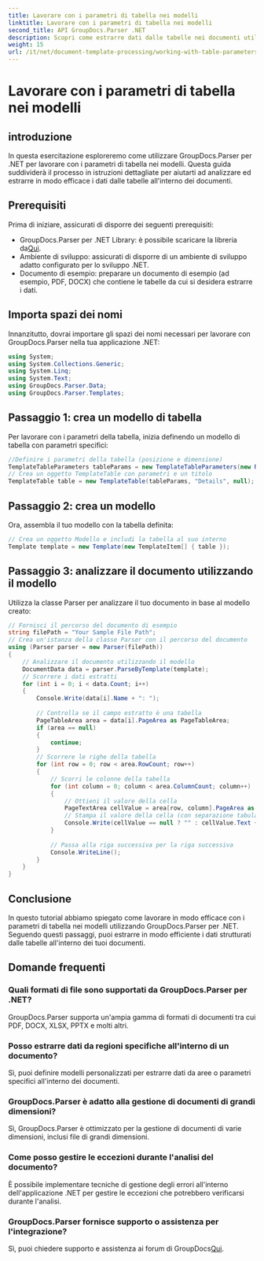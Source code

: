 ```yaml
---
title: Lavorare con i parametri di tabella nei modelli
linktitle: Lavorare con i parametri di tabella nei modelli
second_title: API GroupDocs.Parser .NET
description: Scopri come estrarre dati dalle tabelle nei documenti utilizzando GroupDocs.Parser per .NET. Guida passo passo per l'utilizzo dei parametri della tabella.
weight: 15
url: /it/net/document-template-processing/working-with-table-parameters-in-templates/
---
```


# Lavorare con i parametri di tabella nei modelli

## introduzione
In questa esercitazione esploreremo come utilizzare GroupDocs.Parser per .NET per lavorare con i parametri di tabella nei modelli. Questa guida suddividerà il processo in istruzioni dettagliate per aiutarti ad analizzare ed estrarre in modo efficace i dati dalle tabelle all'interno dei documenti.
## Prerequisiti
Prima di iniziare, assicurati di disporre dei seguenti prerequisiti:
-  GroupDocs.Parser per .NET Library: è possibile scaricare la libreria da[Qui](https://releases.groupdocs.com/parser/net/).
- Ambiente di sviluppo: assicurati di disporre di un ambiente di sviluppo adatto configurato per lo sviluppo .NET.
- Documento di esempio: preparare un documento di esempio (ad esempio, PDF, DOCX) che contiene le tabelle da cui si desidera estrarre i dati.

## Importa spazi dei nomi
Innanzitutto, dovrai importare gli spazi dei nomi necessari per lavorare con GroupDocs.Parser nella tua applicazione .NET:
```csharp
using System;
using System.Collections.Generic;
using System.Linq;
using System.Text;
using GroupDocs.Parser.Data;
using GroupDocs.Parser.Templates;
```
## Passaggio 1: crea un modello di tabella
Per lavorare con i parametri della tabella, inizia definendo un modello di tabella con parametri specifici:
```csharp
//Definire i parametri della tabella (posizione e dimensione)
TemplateTableParameters tableParams = new TemplateTableParameters(new Rectangle(new Point(35, 320), new Size(530, 55)), null);
// Crea un oggetto TemplateTable con parametri e un titolo
TemplateTable table = new TemplateTable(tableParams, "Details", null);
```
## Passaggio 2: crea un modello
Ora, assembla il tuo modello con la tabella definita:
```csharp
// Crea un oggetto Modello e includi la tabella al suo interno
Template template = new Template(new TemplateItem[] { table });
```
## Passaggio 3: analizzare il documento utilizzando il modello
Utilizza la classe Parser per analizzare il tuo documento in base al modello creato:
```csharp
// Fornisci il percorso del documento di esempio
string filePath = "Your Sample File Path";
// Crea un'istanza della classe Parser con il percorso del documento
using (Parser parser = new Parser(filePath))
{
    // Analizzare il documento utilizzando il modello
    DocumentData data = parser.ParseByTemplate(template);
    // Scorrere i dati estratti
    for (int i = 0; i < data.Count; i++)
    {
        Console.Write(data[i].Name + ": ");
        
        // Controlla se il campo estratto è una tabella
        PageTableArea area = data[i].PageArea as PageTableArea;
        if (area == null)
        {
            continue;
        }
        // Scorrere le righe della tabella
        for (int row = 0; row < area.RowCount; row++)
        {
            // Scorri le colonne della tabella
            for (int column = 0; column < area.ColumnCount; column++)
            {
                // Ottieni il valore della cella
                PageTextArea cellValue = area[row, column].PageArea as PageTextArea;
                // Stampa il valore della cella (con separazione tabulazioni)
                Console.Write(cellValue == null ? "" : cellValue.Text + "\t");
            }
            
            // Passa alla riga successiva per la riga successiva
            Console.WriteLine();
        }
    }
}
```

## Conclusione
In questo tutorial abbiamo spiegato come lavorare in modo efficace con i parametri di tabella nei modelli utilizzando GroupDocs.Parser per .NET. Seguendo questi passaggi, puoi estrarre in modo efficiente i dati strutturati dalle tabelle all'interno dei tuoi documenti.

## Domande frequenti
### Quali formati di file sono supportati da GroupDocs.Parser per .NET?
GroupDocs.Parser supporta un'ampia gamma di formati di documenti tra cui PDF, DOCX, XLSX, PPTX e molti altri.
### Posso estrarre dati da regioni specifiche all'interno di un documento?
Sì, puoi definire modelli personalizzati per estrarre dati da aree o parametri specifici all'interno dei documenti.
### GroupDocs.Parser è adatto alla gestione di documenti di grandi dimensioni?
Sì, GroupDocs.Parser è ottimizzato per la gestione di documenti di varie dimensioni, inclusi file di grandi dimensioni.
### Come posso gestire le eccezioni durante l'analisi del documento?
È possibile implementare tecniche di gestione degli errori all'interno dell'applicazione .NET per gestire le eccezioni che potrebbero verificarsi durante l'analisi.
### GroupDocs.Parser fornisce supporto o assistenza per l'integrazione?
 Sì, puoi chiedere supporto e assistenza ai forum di GroupDocs[Qui](https://forum.groupdocs.com/c/parser/17).